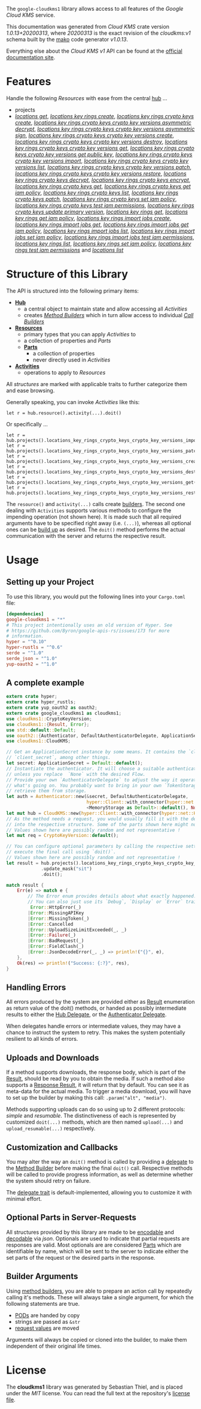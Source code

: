<!---
DO NOT EDIT !
This file was generated automatically from 'src/mako/api/README.md.mako'
DO NOT EDIT !
-->
The `google-cloudkms1` library allows access to all features of the *Google Cloud KMS* service.

This documentation was generated from *Cloud KMS* crate version *1.0.13+20200313*, where *20200313* is the exact revision of the *cloudkms:v1* schema built by the [mako](http://www.makotemplates.org/) code generator *v1.0.13*.

Everything else about the *Cloud KMS* *v1* API can be found at the
[official documentation site](https://cloud.google.com/kms/).
# Features

Handle the following *Resources* with ease from the central [hub](https://docs.rs/google-cloudkms1/1.0.13+20200313/google_cloudkms1/struct.CloudKMS.html) ... 

* projects
 * [*locations get*](https://docs.rs/google-cloudkms1/1.0.13+20200313/google_cloudkms1/struct.ProjectLocationGetCall.html), [*locations key rings create*](https://docs.rs/google-cloudkms1/1.0.13+20200313/google_cloudkms1/struct.ProjectLocationKeyRingCreateCall.html), [*locations key rings crypto keys create*](https://docs.rs/google-cloudkms1/1.0.13+20200313/google_cloudkms1/struct.ProjectLocationKeyRingCryptoKeyCreateCall.html), [*locations key rings crypto keys crypto key versions asymmetric decrypt*](https://docs.rs/google-cloudkms1/1.0.13+20200313/google_cloudkms1/struct.ProjectLocationKeyRingCryptoKeyCryptoKeyVersionAsymmetricDecryptCall.html), [*locations key rings crypto keys crypto key versions asymmetric sign*](https://docs.rs/google-cloudkms1/1.0.13+20200313/google_cloudkms1/struct.ProjectLocationKeyRingCryptoKeyCryptoKeyVersionAsymmetricSignCall.html), [*locations key rings crypto keys crypto key versions create*](https://docs.rs/google-cloudkms1/1.0.13+20200313/google_cloudkms1/struct.ProjectLocationKeyRingCryptoKeyCryptoKeyVersionCreateCall.html), [*locations key rings crypto keys crypto key versions destroy*](https://docs.rs/google-cloudkms1/1.0.13+20200313/google_cloudkms1/struct.ProjectLocationKeyRingCryptoKeyCryptoKeyVersionDestroyCall.html), [*locations key rings crypto keys crypto key versions get*](https://docs.rs/google-cloudkms1/1.0.13+20200313/google_cloudkms1/struct.ProjectLocationKeyRingCryptoKeyCryptoKeyVersionGetCall.html), [*locations key rings crypto keys crypto key versions get public key*](https://docs.rs/google-cloudkms1/1.0.13+20200313/google_cloudkms1/struct.ProjectLocationKeyRingCryptoKeyCryptoKeyVersionGetPublicKeyCall.html), [*locations key rings crypto keys crypto key versions import*](https://docs.rs/google-cloudkms1/1.0.13+20200313/google_cloudkms1/struct.ProjectLocationKeyRingCryptoKeyCryptoKeyVersionImportCall.html), [*locations key rings crypto keys crypto key versions list*](https://docs.rs/google-cloudkms1/1.0.13+20200313/google_cloudkms1/struct.ProjectLocationKeyRingCryptoKeyCryptoKeyVersionListCall.html), [*locations key rings crypto keys crypto key versions patch*](https://docs.rs/google-cloudkms1/1.0.13+20200313/google_cloudkms1/struct.ProjectLocationKeyRingCryptoKeyCryptoKeyVersionPatchCall.html), [*locations key rings crypto keys crypto key versions restore*](https://docs.rs/google-cloudkms1/1.0.13+20200313/google_cloudkms1/struct.ProjectLocationKeyRingCryptoKeyCryptoKeyVersionRestoreCall.html), [*locations key rings crypto keys decrypt*](https://docs.rs/google-cloudkms1/1.0.13+20200313/google_cloudkms1/struct.ProjectLocationKeyRingCryptoKeyDecryptCall.html), [*locations key rings crypto keys encrypt*](https://docs.rs/google-cloudkms1/1.0.13+20200313/google_cloudkms1/struct.ProjectLocationKeyRingCryptoKeyEncryptCall.html), [*locations key rings crypto keys get*](https://docs.rs/google-cloudkms1/1.0.13+20200313/google_cloudkms1/struct.ProjectLocationKeyRingCryptoKeyGetCall.html), [*locations key rings crypto keys get iam policy*](https://docs.rs/google-cloudkms1/1.0.13+20200313/google_cloudkms1/struct.ProjectLocationKeyRingCryptoKeyGetIamPolicyCall.html), [*locations key rings crypto keys list*](https://docs.rs/google-cloudkms1/1.0.13+20200313/google_cloudkms1/struct.ProjectLocationKeyRingCryptoKeyListCall.html), [*locations key rings crypto keys patch*](https://docs.rs/google-cloudkms1/1.0.13+20200313/google_cloudkms1/struct.ProjectLocationKeyRingCryptoKeyPatchCall.html), [*locations key rings crypto keys set iam policy*](https://docs.rs/google-cloudkms1/1.0.13+20200313/google_cloudkms1/struct.ProjectLocationKeyRingCryptoKeySetIamPolicyCall.html), [*locations key rings crypto keys test iam permissions*](https://docs.rs/google-cloudkms1/1.0.13+20200313/google_cloudkms1/struct.ProjectLocationKeyRingCryptoKeyTestIamPermissionCall.html), [*locations key rings crypto keys update primary version*](https://docs.rs/google-cloudkms1/1.0.13+20200313/google_cloudkms1/struct.ProjectLocationKeyRingCryptoKeyUpdatePrimaryVersionCall.html), [*locations key rings get*](https://docs.rs/google-cloudkms1/1.0.13+20200313/google_cloudkms1/struct.ProjectLocationKeyRingGetCall.html), [*locations key rings get iam policy*](https://docs.rs/google-cloudkms1/1.0.13+20200313/google_cloudkms1/struct.ProjectLocationKeyRingGetIamPolicyCall.html), [*locations key rings import jobs create*](https://docs.rs/google-cloudkms1/1.0.13+20200313/google_cloudkms1/struct.ProjectLocationKeyRingImportJobCreateCall.html), [*locations key rings import jobs get*](https://docs.rs/google-cloudkms1/1.0.13+20200313/google_cloudkms1/struct.ProjectLocationKeyRingImportJobGetCall.html), [*locations key rings import jobs get iam policy*](https://docs.rs/google-cloudkms1/1.0.13+20200313/google_cloudkms1/struct.ProjectLocationKeyRingImportJobGetIamPolicyCall.html), [*locations key rings import jobs list*](https://docs.rs/google-cloudkms1/1.0.13+20200313/google_cloudkms1/struct.ProjectLocationKeyRingImportJobListCall.html), [*locations key rings import jobs set iam policy*](https://docs.rs/google-cloudkms1/1.0.13+20200313/google_cloudkms1/struct.ProjectLocationKeyRingImportJobSetIamPolicyCall.html), [*locations key rings import jobs test iam permissions*](https://docs.rs/google-cloudkms1/1.0.13+20200313/google_cloudkms1/struct.ProjectLocationKeyRingImportJobTestIamPermissionCall.html), [*locations key rings list*](https://docs.rs/google-cloudkms1/1.0.13+20200313/google_cloudkms1/struct.ProjectLocationKeyRingListCall.html), [*locations key rings set iam policy*](https://docs.rs/google-cloudkms1/1.0.13+20200313/google_cloudkms1/struct.ProjectLocationKeyRingSetIamPolicyCall.html), [*locations key rings test iam permissions*](https://docs.rs/google-cloudkms1/1.0.13+20200313/google_cloudkms1/struct.ProjectLocationKeyRingTestIamPermissionCall.html) and [*locations list*](https://docs.rs/google-cloudkms1/1.0.13+20200313/google_cloudkms1/struct.ProjectLocationListCall.html)




# Structure of this Library

The API is structured into the following primary items:

* **[Hub](https://docs.rs/google-cloudkms1/1.0.13+20200313/google_cloudkms1/struct.CloudKMS.html)**
    * a central object to maintain state and allow accessing all *Activities*
    * creates [*Method Builders*](https://docs.rs/google-cloudkms1/1.0.13+20200313/google_cloudkms1/trait.MethodsBuilder.html) which in turn
      allow access to individual [*Call Builders*](https://docs.rs/google-cloudkms1/1.0.13+20200313/google_cloudkms1/trait.CallBuilder.html)
* **[Resources](https://docs.rs/google-cloudkms1/1.0.13+20200313/google_cloudkms1/trait.Resource.html)**
    * primary types that you can apply *Activities* to
    * a collection of properties and *Parts*
    * **[Parts](https://docs.rs/google-cloudkms1/1.0.13+20200313/google_cloudkms1/trait.Part.html)**
        * a collection of properties
        * never directly used in *Activities*
* **[Activities](https://docs.rs/google-cloudkms1/1.0.13+20200313/google_cloudkms1/trait.CallBuilder.html)**
    * operations to apply to *Resources*

All *structures* are marked with applicable traits to further categorize them and ease browsing.

Generally speaking, you can invoke *Activities* like this:

```Rust,ignore
let r = hub.resource().activity(...).doit()
```

Or specifically ...

```ignore
let r = hub.projects().locations_key_rings_crypto_keys_crypto_key_versions_import(...).doit()
let r = hub.projects().locations_key_rings_crypto_keys_crypto_key_versions_patch(...).doit()
let r = hub.projects().locations_key_rings_crypto_keys_crypto_key_versions_create(...).doit()
let r = hub.projects().locations_key_rings_crypto_keys_crypto_key_versions_destroy(...).doit()
let r = hub.projects().locations_key_rings_crypto_keys_crypto_key_versions_get(...).doit()
let r = hub.projects().locations_key_rings_crypto_keys_crypto_key_versions_restore(...).doit()
```

The `resource()` and `activity(...)` calls create [builders][builder-pattern]. The second one dealing with `Activities` 
supports various methods to configure the impending operation (not shown here). It is made such that all required arguments have to be 
specified right away (i.e. `(...)`), whereas all optional ones can be [build up][builder-pattern] as desired.
The `doit()` method performs the actual communication with the server and returns the respective result.

# Usage

## Setting up your Project

To use this library, you would put the following lines into your `Cargo.toml` file:

```toml
[dependencies]
google-cloudkms1 = "*"
# This project intentionally uses an old version of Hyper. See
# https://github.com/Byron/google-apis-rs/issues/173 for more
# information.
hyper = "^0.10"
hyper-rustls = "^0.6"
serde = "^1.0"
serde_json = "^1.0"
yup-oauth2 = "^1.0"
```

## A complete example

```Rust
extern crate hyper;
extern crate hyper_rustls;
extern crate yup_oauth2 as oauth2;
extern crate google_cloudkms1 as cloudkms1;
use cloudkms1::CryptoKeyVersion;
use cloudkms1::{Result, Error};
use std::default::Default;
use oauth2::{Authenticator, DefaultAuthenticatorDelegate, ApplicationSecret, MemoryStorage};
use cloudkms1::CloudKMS;

// Get an ApplicationSecret instance by some means. It contains the `client_id` and 
// `client_secret`, among other things.
let secret: ApplicationSecret = Default::default();
// Instantiate the authenticator. It will choose a suitable authentication flow for you, 
// unless you replace  `None` with the desired Flow.
// Provide your own `AuthenticatorDelegate` to adjust the way it operates and get feedback about 
// what's going on. You probably want to bring in your own `TokenStorage` to persist tokens and
// retrieve them from storage.
let auth = Authenticator::new(&secret, DefaultAuthenticatorDelegate,
                              hyper::Client::with_connector(hyper::net::HttpsConnector::new(hyper_rustls::TlsClient::new())),
                              <MemoryStorage as Default>::default(), None);
let mut hub = CloudKMS::new(hyper::Client::with_connector(hyper::net::HttpsConnector::new(hyper_rustls::TlsClient::new())), auth);
// As the method needs a request, you would usually fill it with the desired information
// into the respective structure. Some of the parts shown here might not be applicable !
// Values shown here are possibly random and not representative !
let mut req = CryptoKeyVersion::default();

// You can configure optional parameters by calling the respective setters at will, and
// execute the final call using `doit()`.
// Values shown here are possibly random and not representative !
let result = hub.projects().locations_key_rings_crypto_keys_crypto_key_versions_patch(req, "name")
             .update_mask("sit")
             .doit();

match result {
    Err(e) => match e {
        // The Error enum provides details about what exactly happened.
        // You can also just use its `Debug`, `Display` or `Error` traits
         Error::HttpError(_)
        |Error::MissingAPIKey
        |Error::MissingToken(_)
        |Error::Cancelled
        |Error::UploadSizeLimitExceeded(_, _)
        |Error::Failure(_)
        |Error::BadRequest(_)
        |Error::FieldClash(_)
        |Error::JsonDecodeError(_, _) => println!("{}", e),
    },
    Ok(res) => println!("Success: {:?}", res),
}

```
## Handling Errors

All errors produced by the system are provided either as [Result](https://docs.rs/google-cloudkms1/1.0.13+20200313/google_cloudkms1/enum.Result.html) enumeration as return value of 
the doit() methods, or handed as possibly intermediate results to either the 
[Hub Delegate](https://docs.rs/google-cloudkms1/1.0.13+20200313/google_cloudkms1/trait.Delegate.html), or the [Authenticator Delegate](https://docs.rs/yup-oauth2/*/yup_oauth2/trait.AuthenticatorDelegate.html).

When delegates handle errors or intermediate values, they may have a chance to instruct the system to retry. This 
makes the system potentially resilient to all kinds of errors.

## Uploads and Downloads
If a method supports downloads, the response body, which is part of the [Result](https://docs.rs/google-cloudkms1/1.0.13+20200313/google_cloudkms1/enum.Result.html), should be
read by you to obtain the media.
If such a method also supports a [Response Result](https://docs.rs/google-cloudkms1/1.0.13+20200313/google_cloudkms1/trait.ResponseResult.html), it will return that by default.
You can see it as meta-data for the actual media. To trigger a media download, you will have to set up the builder by making
this call: `.param("alt", "media")`.

Methods supporting uploads can do so using up to 2 different protocols: 
*simple* and *resumable*. The distinctiveness of each is represented by customized 
`doit(...)` methods, which are then named `upload(...)` and `upload_resumable(...)` respectively.

## Customization and Callbacks

You may alter the way an `doit()` method is called by providing a [delegate](https://docs.rs/google-cloudkms1/1.0.13+20200313/google_cloudkms1/trait.Delegate.html) to the 
[Method Builder](https://docs.rs/google-cloudkms1/1.0.13+20200313/google_cloudkms1/trait.CallBuilder.html) before making the final `doit()` call. 
Respective methods will be called to provide progress information, as well as determine whether the system should 
retry on failure.

The [delegate trait](https://docs.rs/google-cloudkms1/1.0.13+20200313/google_cloudkms1/trait.Delegate.html) is default-implemented, allowing you to customize it with minimal effort.

## Optional Parts in Server-Requests

All structures provided by this library are made to be [encodable](https://docs.rs/google-cloudkms1/1.0.13+20200313/google_cloudkms1/trait.RequestValue.html) and 
[decodable](https://docs.rs/google-cloudkms1/1.0.13+20200313/google_cloudkms1/trait.ResponseResult.html) via *json*. Optionals are used to indicate that partial requests are responses 
are valid.
Most optionals are are considered [Parts](https://docs.rs/google-cloudkms1/1.0.13+20200313/google_cloudkms1/trait.Part.html) which are identifiable by name, which will be sent to 
the server to indicate either the set parts of the request or the desired parts in the response.

## Builder Arguments

Using [method builders](https://docs.rs/google-cloudkms1/1.0.13+20200313/google_cloudkms1/trait.CallBuilder.html), you are able to prepare an action call by repeatedly calling it's methods.
These will always take a single argument, for which the following statements are true.

* [PODs][wiki-pod] are handed by copy
* strings are passed as `&str`
* [request values](https://docs.rs/google-cloudkms1/1.0.13+20200313/google_cloudkms1/trait.RequestValue.html) are moved

Arguments will always be copied or cloned into the builder, to make them independent of their original life times.

[wiki-pod]: http://en.wikipedia.org/wiki/Plain_old_data_structure
[builder-pattern]: http://en.wikipedia.org/wiki/Builder_pattern
[google-go-api]: https://github.com/google/google-api-go-client

# License
The **cloudkms1** library was generated by Sebastian Thiel, and is placed 
under the *MIT* license.
You can read the full text at the repository's [license file][repo-license].

[repo-license]: https://github.com/Byron/google-apis-rsblob/master/LICENSE.md
